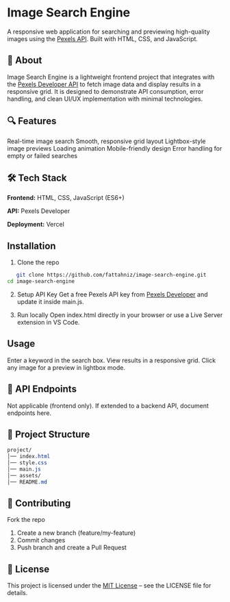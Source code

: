 # Image Search Engine
A responsive web application for searching and previewing high-quality images using the [Pexels API](https://www.pexels.com/api/). Built with HTML, CSS, and JavaScript.

## 📌 About
Image Search Engine is a lightweight frontend project that integrates with the [Pexels Developer API](https://www.pexels.com/api/) to fetch image data and display results in a responsive grid. It is designed to demonstrate API consumption, error handling, and clean UI/UX implementation with minimal technologies.

## 🔍 Features
Real-time image search
Smooth, responsive grid layout
Lightbox-style image previews
Loading animation
Mobile-friendly design
Error handling for empty or failed searches

## 🛠️ Tech Stack
**Frontend:** HTML, CSS, JavaScript (ES6+)

**API:** Pexels Developer

**Deployment:** Vercel

## Installation
1. Clone the repo
```bash
   git clone https://github.com/fattahniz/image-search-engine.git
cd image-search-engine
```

2. Setup API Key
Get a free Pexels API key from [Pexels Developer](https://www.pexels.com/api/)
and update it inside main.js.

3. Run locally
Open index.html directly in your browser or use a Live Server extension in VS Code.

##  Usage
Enter a keyword in the search box.
View results in a responsive grid.
Click any image for a preview in lightbox mode.

## 📡 API Endpoints
Not applicable (frontend only).
If extended to a backend API, document endpoints here.

## 📂 Project Structure
```css
project/
│── index.html
│── style.css
│── main.js
│── assets/
│── README.md
```

## 🤝 Contributing
Fork the repo

1. Create a new branch (feature/my-feature)
2. Commit changes
3. Push branch and create a Pull Request

## 📄 License
This project is licensed under the [MIT License](LICENSE) – see the LICENSE
file for details.
